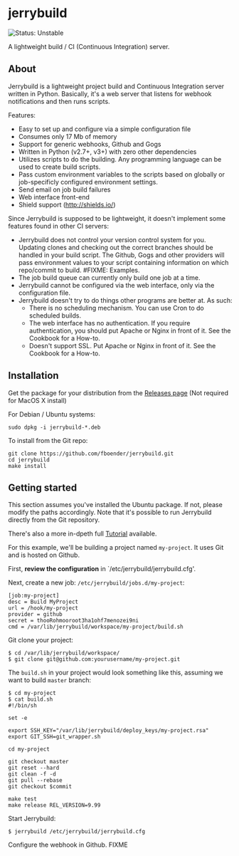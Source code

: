 jerrybuild
==========

![Status: Unstable](https://img.shields.io/badge/status-unstable-red.svg)

A lightweight build / CI (Continuous Integration) server.

## About

Jerrybuild is a lightweight project build and Continuous Integration server
written in Python. Basically, it's a web server that listens for webhook
notifications and then runs scripts.

Features:

* Easy to set up and configure via a simple configuration file
* Consumes only 17 Mb of memory
* Support for generic webhooks, Github and Gogs
* Written in Python (v2.7+, v3+) with zero other dependencies
* Utilizes scripts to do the building. Any programming language can be used to
  create build scripts.
* Pass custom environment variables to the scripts based on globally
  or job-specificly configured environment settings.
* Send email on job build failures
* Web interface front-end
* Shield support (http://shields.io/)

Since Jerrybuild is supposed to be lightweight, it doesn't implement some
features found in other CI servers:

* Jerrybuild does not control your version control system for you. Updating
  clones and checking out the correct branches should be handled in your build
  script. The Github, Gogs and other providers will pass environment values to
  your script containing information on which repo/commit to build. #FIXME:
  Examples.
* The job build queue can currently only build one job at a time. 
* Jerrybuild cannot be configured via the web interface, only via the
  configuration file.
* Jerrybuild doesn't try to do things other programs are better at. As such:
  - There is no scheduling mechanism. You can use Cron to do scheduled builds.
  - The web interface has no authentication. If you require authentication,
    you should put Apache or Nginx in front of it. See the Cookbook for a
    How-to.
  - Doesn't support SSL. Put Apache or Nginx in front of it. See the Cookbook
    for a How-to.


## Installation

Get the package for your distribution from the
[Releases page](https://github.com/fboender/jerrybuild/releases) (Not required
for MacOS X install)

For Debian / Ubuntu systems:

    sudo dpkg -i jerrybuild-*.deb

To install from the Git repo:

    git clone https://github.com/fboender/jerrybuild.git
    cd jerrybuild
    make install

## Getting started

This section assumes you've installed the Ubuntu package. If not, please
modify the paths accordingly. Note that it's possible to run Jerrybuild
directly from the Git repository.

There's also a more in-dpeth full [Tutorial]() available.

For this example, we'll be building a project named `my-project`. It uses Git
and is hosted on Github.

First, **review the configuration** in `/etc/jerrybuild/jerrybuild.cfg'.

Next, create a new job: `/etc/jerrybuild/jobs.d/my-project`:

    [job:my-project]
    desc = Build MyProject
    url = /hook/my-project
    provider = github
    secret = thooRohmooroot3ha1ohf7menozei9ni
    cmd = /var/lib/jerrybuild/workspace/my-project/build.sh

Git clone your project:

    $ cd /var/lib/jerrybuild/workspace/
    $ git clone git@github.com:yourusername/my-project.git

The `build.sh` in your project would look something like this, assuming we
want to build `master` branch:

    $ cd my-project
    $ cat build.sh
    #!/bin/sh

    set -e

    export SSH_KEY="/var/lib/jerrybuild/deploy_keys/my-project.rsa"
    export GIT_SSH=git_wrapper.sh

    cd my-project

    git checkout master
    git reset --hard
    git clean -f -d
    git pull --rebase
    git checkout $commit

    make test
    make release REL_VERSION=9.99

Start Jerrybuild:

    $ jerrybuild /etc/jerrybuild/jerrybuild.cfg

Configure the webhook in Github. FIXME


